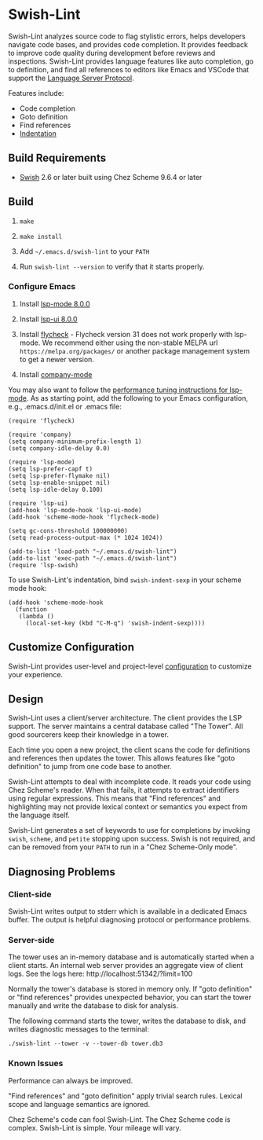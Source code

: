 # Swish-Lint

Swish-Lint analyzes source code to flag stylistic errors, helps
developers navigate code bases, and provides code completion.  It
provides feedback to improve code quality during development before
reviews and inspections.  Swish-Lint provides language features like
auto completion, go to definition, and find all references to editors
like Emacs and VSCode that support the [Language Server
Protocol](https://microsoft.github.io/language-server-protocol/).

Features include:

- Code completion
- Goto definition
- Find references
- [Indentation](indentation.md)

## Build Requirements

- [Swish](https://github.com/becls/swish) 2.6 or later built using Chez Scheme 9.6.4 or later

## Build

1. `make`

2. `make install`

3. Add `~/.emacs.d/swish-lint` to your `PATH`

4. Run `swish-lint --version` to verify that it starts properly.

### Configure Emacs

1. Install [lsp-mode 8.0.0](https://emacs-lsp.github.io/lsp-mode/)

2. Install [lsp-ui 8.0.0](https://emacs-lsp.github.io/lsp-ui/)

3. Install [flycheck](https://www.flycheck.org/) - Flycheck version 31
does not work properly with lsp-mode. We recommend either using the
non-stable MELPA url `https://melpa.org/packages/` or another package
management system to get a newer version.

4. Install [company-mode](http://company-mode.github.io/)

You may also want to follow the [performance tuning instructions for
lsp-mode](https://emacs-lsp.github.io/lsp-mode/page/performance/). As
as starting point, add the following to your Emacs configuration,
e.g., .emacs.d/init.el or .emacs file:

```
(require 'flycheck)

(require 'company)
(setq company-minimum-prefix-length 1)
(setq company-idle-delay 0.0)

(require 'lsp-mode)
(setq lsp-prefer-capf t)
(setq lsp-prefer-flymake nil)
(setq lsp-enable-snippet nil)
(setq lsp-idle-delay 0.100)

(require 'lsp-ui)
(add-hook 'lsp-mode-hook 'lsp-ui-mode)
(add-hook 'scheme-mode-hook 'flycheck-mode)

(setq gc-cons-threshold 100000000)
(setq read-process-output-max (* 1024 1024))

(add-to-list 'load-path "~/.emacs.d/swish-lint")
(add-to-list 'exec-path "~/.emacs.d/swish-lint")
(require 'lsp-swish)
```

To use Swish-Lint's indentation, bind `swish-indent-sexp` in your
scheme mode hook:

```
(add-hook 'scheme-mode-hook
  (function
   (lambda ()
     (local-set-key (kbd "C-M-q") 'swish-indent-sexp))))
```

## Customize Configuration

Swish-Lint provides user-level and project-level
[configuration](configuration.md) to customize your experience.

## Design

Swish-Lint uses a client/server architecture. The client provides the
LSP support. The server maintains a central database called "The
Tower". All good sourcerers keep their knowledge in a tower.

Each time you open a new project, the client scans the code for
definitions and references then updates the tower. This allows
features like "goto definition" to jump from one code base to another.

Swish-Lint attempts to deal with incomplete code. It reads your code
using Chez Scheme's reader. When that fails, it attempts to extract
identifiers using regular expressions. This means that "Find
references" and highlighting may not provide lexical context or
semantics you expect from the language itself.

Swish-Lint generates a set of keywords to use for completions by
invoking `swish`, `scheme`, and `petite` stopping upon success. Swish
is not required, and can be removed from your `PATH` to run in a "Chez
Scheme-Only mode".

## Diagnosing Problems

### Client-side

Swish-Lint writes output to stderr which is available in a dedicated
Emacs buffer. The output is helpful diagnosing protocol or performance
problems.

### Server-side

The tower uses an in-memory database and is automatically started when
a client starts. An internal web server provides an aggregate view of
client logs. See the logs here: http://localhost:51342/?limit=100

Normally the tower's database is stored in memory only. If "goto
definition" or "find references" provides unexpected behavior, you can
start the tower manually and write the database to disk for analysis.

The following command starts the tower, writes the database to disk,
and writes diagnostic messages to the terminal:

`./swish-lint --tower -v --tower-db tower.db3`

### Known Issues

Performance can always be improved.

"Find references" and "goto definition" apply trivial search
rules. Lexical scope and language semantics are ignored.

Chez Scheme's code can fool Swish-Lint. The Chez Scheme code is
complex. Swish-Lint is simple. Your mileage will vary.
